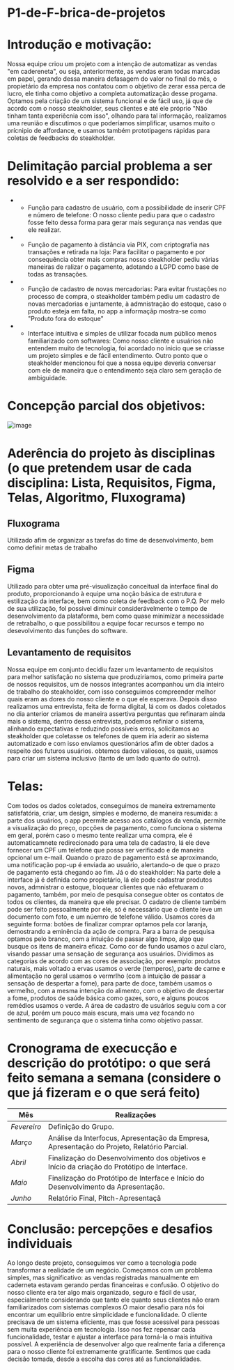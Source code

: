 # P1-de-F-brica-de-projetos
# Introdução e motivação: 
Nossa equipe criou um projeto com a intenção de automatizar as vendas "em cadereneta", ou seja, anteriormente, as vendas eram todas marcadas em papel, gerando dessa maneira defasagem  do valor no final do mês, o propietário da empresa nos contatou com o objetivo de zerar essa perca de lucro, ele tinha como objetivo a completa automatização desse progama. Optamos pela criação de um sistema funcional e de fácil uso, já que de acordo com o nosso steakholder, seus clientes e até ele próprio "Não tinham tanta experiêcnia com isso", olhando para tal informação, realizamos uma reunião e discutimos o que poderíamos simplificar, usamos muito o prícnipio de affordance, e usamos também prototipagens rápidas para coletas de feedbacks do steakholder.


# Delimitação parcial problema a ser resolvido e a ser respondido:
+ * Função para cadastro de usuário, com a possibilidade de inserir CPF e número de telefone: O nosso cliente pediu para que o cadastro fosse feito dessa forma para gerar mais segurança nas vendas que ele realizar. 
+ * Função de pagamento à distância via PIX, com criptografia nas transações e retirada na loja: Para facilitar o pagamento e por consequência obter mais compras nosso steakholder pediu várias maneiras de ralizar o pagamento, adotando a LGPD como base de todas as transações.  
+ * Função de cadastro de novas mercadorias: Para evitar frustações no processo de compra, o steakholder também pediu um cadastro de novas mercadorias e juntamente, à admnistração do estoque, caso o produto esteja em falta, no app a informaçãp mostra-se como "Produto fora do estoque"
+ * Interface intuitiva e simples de utilizar focada num público menos familiarizado com softwares: Como nosso cliente e usuários não entendem muito de tecnologia, foi acordado no ínicio que se criasse um projeto simples e de fácil entendimento. Outro ponto que o steakholder mencionou foi que a nossa equipe deveria conversar com ele de maneira que o entendimento seja claro sem geração de ambiguidade.

# Concepção parcial dos objetivos:
![image](https://github.com/user-attachments/assets/26eff17c-aba5-454f-9eac-f9b8e4295ee8)


# Aderência do projeto às disciplinas (o que pretendem usar de cada disciplina: Lista, Requisitos, Figma, Telas, Algoritmo, Fluxograma)
## Fluxograma
Utilizado afim de organizar as tarefas do time de desenvolvimento, bem como definir metas de trabalho
## Figma
Utilizado para obter uma pré-visualização conceitual da interface final do produto, proporcionando à equipe uma noção básica de estrutura e estilização da interface, bem como coleta de feedback com o P.Q. Por melo de sua utilização, fol possivel diminuir considerávelmente o tempo de desenvolvimento da plataforma, bem como quase minimizar a necessidade de retrabalho, o que possibilitou a equipe focar recursos e tempo no desevolvimento das funções do software.
## Levantamento de requisitos
Nossa equipe em conjunto decidiu fazer um levantamento de requisitos para melhor satisfação no sistema que produziriamos, como primeira parte de nossos requisitos, um de nossos integrantes acompanhou um dia inteiro de trabalho do steakholder, com isso conseguimos compreender melhor quais eram as dores do nosso cliente e o que ele esperava. Depois disso realizamos uma entrevista, feita de forma digital, lá com os dados coletados no dia anterior criamos de maneira assertiva perguntas que refinaram ainda mais o sistema, dentro dessa entrevista, podemos refiniar o sistema, alinhando expectativas e reduzindo possíveis erros, solicitamos ao steakholder que coletasse os telefones de quem iria aderir ao sistema automatizado e com isso enviamos questionários afim de obter dados a respeito dos futuros usuários. obtemos dados valiosos, os quais, usamos para criar um sistema inclusivo (tanto de um lado quanto do outro).
# Telas:
Com todos os dados coletados, conseguimos de maneira extremamente satisfatória, criar, um design, simples e moderno, de maneira resumida: a parte dos usuários, o app peermite acesso aos catálogos da venda, permite a visualização do preço, opcções de pagamento, como funciona o sistema em geral, porém caso o mesmo tente realizar uma compra, ele é automaticamnete redirecionado para uma tela de cadastro, lá ele deve fornecer um CPF um telefone que possa ser verificado e de maneira opcional um e-mail. Quando o prazo de pagamento está se aproximando, uma notificação pop-up é enviada ao usuário, alertando-o de que o prazo de pagamento está chegando ao fim. Já o do steakholder: Na parte dele a interface já é definida como propietário, lá ele pode cadastrar produtos novos, admnistrar o estoque, bloquear clientes que não efetuaram o pagamento, também, por meio de pesquisa consegue obter os contatos de todos os clientes, da maneira que ele precisar. O cadatro de cliente também pode ser feito pessoalmente por ele, só é necessário que o cliente leve um documento com foto, e um núemro de telefone válido.
Usamos cores da seguinte forma: botões de finalizar comprar optamos pela cor laranja, demostrando a eminência da ação de compra.
Para a barra de pesquisa optamos pelo branco, com a intuição de passar algo limpo, algo que busque os itens de maneira eficaz.
Como cor de fundo usamos o azul claro, visando passar uma sensação de segurança aos usuários.
Dividimos as categorias de acordo com as cores de associação, por exemplo: produtos naturais, mais voltado a ervas usamos o verde (temperos), parte de carne e alimentação no geral usamos o vermrlho (com a intuição de passar a sensação de despertar a fome), para parte de doce, também usamos o vermelho, com a mesma intenção do alimento, com o objetivo de despertar a fome, produtos de saúde básica como gazes, soro, e alguns poucos remédios usamos o verde.
A área de cadastro de usuários seguiu com a cor de azul, porém um pouco mais escura, mais uma vez focando no sentimento de segurança que o sistema tinha como objetivo passar.


# Cronograma de execucção e descrição do protótipo: o que será feito semana a semana (considere o que já fizeram e o que será feito)
| Mês | Realizações |
|---|---|
| *Fevereiro* | Definição do Grupo. |
| *Março* | Análise da Interfocus, Apresentação da Empresa, Apresentação do Projeto, Relatório Parcial. |
| *Abril* | Finalização do Desenvolvimento dos objetivos e Início da criação do Protótipo de Interface. |
| *Maio* | Finalização do Protótipo de Interface e Início do Desenvolvimento da Apresentação. |
| *Junho* | Relatório Final, Pitch-Apresentaçã

# Conclusão: percepções e desafios individuais
Ao longo deste projeto, conseguimos ver como a tecnologia pode transformar a realidade de um negócio. Começamos com um problema simples, mas significativo: as vendas registradas manualmente em caderneta estavam gerando perdas financeiras e confusão. O objetivo do nosso cliente era ter algo mais organizado, seguro e fácil de usar, especialmente considerando que tanto ele quanto seus clientes não eram familiarizados com sistemas complexos.O maior desafio para nós foi encontrar um equilíbrio entre simplicidade e funcionalidade. O cliente precisava de um sistema eficiente, mas que fosse acessível para pessoas sem muita experiência em tecnologia. Isso nos fez repensar cada funcionalidade, testar e ajustar a interface para torná-la o mais intuitiva possível. A experiência de desenvolver algo que realmente faria a diferença para o nosso cliente foi extremamente gratificante. Sentimos que cada decisão tomada, desde a escolha das cores até as funcionalidades.
